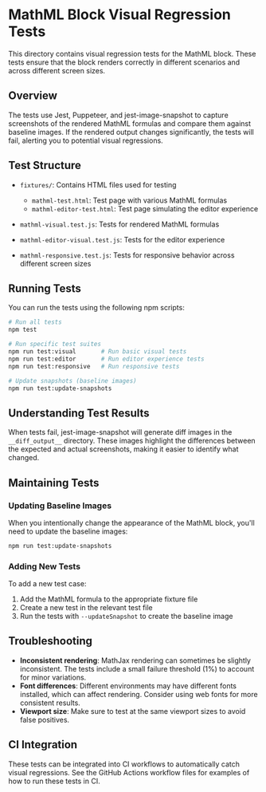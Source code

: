# MathML Block Visual Regression Tests

This directory contains visual regression tests for the MathML block. These tests ensure that the block renders correctly in different scenarios and across different screen sizes.

## Overview

The tests use Jest, Puppeteer, and jest-image-snapshot to capture screenshots of the rendered MathML formulas and compare them against baseline images. If the rendered output changes significantly, the tests will fail, alerting you to potential visual regressions.

## Test Structure

- `fixtures/`: Contains HTML files used for testing
  - `mathml-test.html`: Test page with various MathML formulas
  - `mathml-editor-test.html`: Test page simulating the editor experience

- `mathml-visual.test.js`: Tests for rendered MathML formulas
- `mathml-editor-visual.test.js`: Tests for the editor experience
- `mathml-responsive.test.js`: Tests for responsive behavior across different screen sizes

## Running Tests

You can run the tests using the following npm scripts:

```bash
# Run all tests
npm test

# Run specific test suites
npm run test:visual       # Run basic visual tests
npm run test:editor       # Run editor experience tests
npm run test:responsive   # Run responsive tests

# Update snapshots (baseline images)
npm run test:update-snapshots
```

## Understanding Test Results

When tests fail, jest-image-snapshot will generate diff images in the `__diff_output__` directory. These images highlight the differences between the expected and actual screenshots, making it easier to identify what changed.

## Maintaining Tests

### Updating Baseline Images

When you intentionally change the appearance of the MathML block, you'll need to update the baseline images:

```bash
npm run test:update-snapshots
```

### Adding New Tests

To add a new test case:

1. Add the MathML formula to the appropriate fixture file
2. Create a new test in the relevant test file
3. Run the tests with `--updateSnapshot` to create the baseline image

## Troubleshooting

- **Inconsistent rendering**: MathJax rendering can sometimes be slightly inconsistent. The tests include a small failure threshold (1%) to account for minor variations.
- **Font differences**: Different environments may have different fonts installed, which can affect rendering. Consider using web fonts for more consistent results.
- **Viewport size**: Make sure to test at the same viewport sizes to avoid false positives.

## CI Integration

These tests can be integrated into CI workflows to automatically catch visual regressions. See the GitHub Actions workflow files for examples of how to run these tests in CI.
